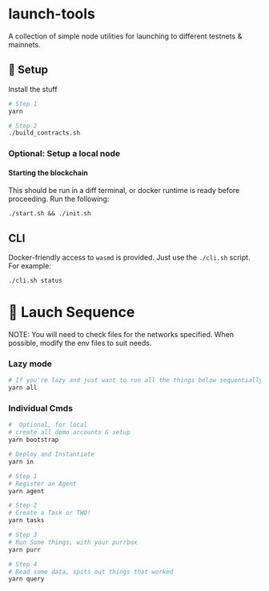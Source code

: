 # launch-tools

A collection of simple node utilities for launching to different testnets & mainnets.

## 💅 Setup

Install the stuff

```bash
# Step 1
yarn

# Step 2
./build_contracts.sh
```

### Optional: Setup a local node

#### Starting the blockchain

This should be run in a diff terminal, or docker runtime is ready before proceeding.
Run the following:

```
./start.sh && ./init.sh
```

## CLI

Docker-friendly access to `wasmd` is provided. Just use the `./cli.sh` script.
For example:

```
./cli.sh status
```

# 🚀 Lauch Sequence

NOTE: You will need to check files for the networks specified. When possible, modify the env files to suit needs.

### Lazy mode

```bash
# If you're lazy and just want to run all the things below sequentially
yarn all
```

### Individual Cmds

```bash
#  Optional, for local
# create all demo accounts & setup
yarn bootstrap

# Deploy and Instantiate
yarn in

# Step 1
# Register an Agent
yarn agent

# Step 2
# Create a Task or TWO!
yarn tasks

# Step 3
# Run Some things, with your purrbox
yarn purr

# Step 4
# Read some data, spits out things that worked
yarn query
```

